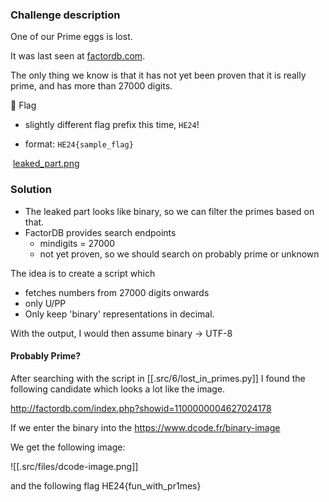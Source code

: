 ### Challenge description
One of our Prime eggs is lost.

It was last seen at [factordb.com](http://factordb.com/).

The only thing we know is that it has not yet been proven that it is really prime, and has more than 27000 digits.

🚩 Flag

- slightly different flag prefix this time, `HE24`!
    
- format: `HE24{sample_flag}`
    

 [leaked_part.png](https://24.hackyeaster.com/app/rest/user/challenge/26/file)

### Solution

- The leaked part looks like binary, so we can filter the primes based on that.
- FactorDB provides search endpoints
	- mindigits = 27000
	- not yet proven, so we should search on probably prime or unknown

The idea is to create a script which
- fetches numbers from 27000 digits onwards
- only U/PP
- Only keep 'binary' representations in decimal.

With the output, I would then assume binary -> UTF-8

#### Probably Prime?
After searching with the script in [[.src/6/lost_in_primes.py]]
I found the following candidate which looks a lot like the image.

http://factordb.com/index.php?showid=1100000004627024178

If we enter the binary into the 
https://www.dcode.fr/binary-image

We get the following image:

![[.src/files/dcode-image.png]]

and the following flag
HE24{fun_with_pr1mes}